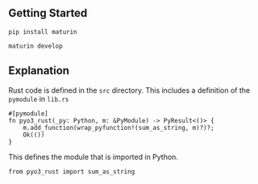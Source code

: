 ## Getting Started

```commandline
pip install maturin
```

```commandline
maturin develop
```

## Explanation

Rust code is defined in the `src` directory. This includes a definition of the `pymodule` in `lib.rs`

```commandline
#[pymodule]
fn pyo3_rust(_py: Python, m: &PyModule) -> PyResult<()> {
    m.add_function(wrap_pyfunction!(sum_as_string, m)?)?;
    Ok(())
}
```

This defines the module that is imported in Python.

```commandline
from pyo3_rust import sum_as_string
```